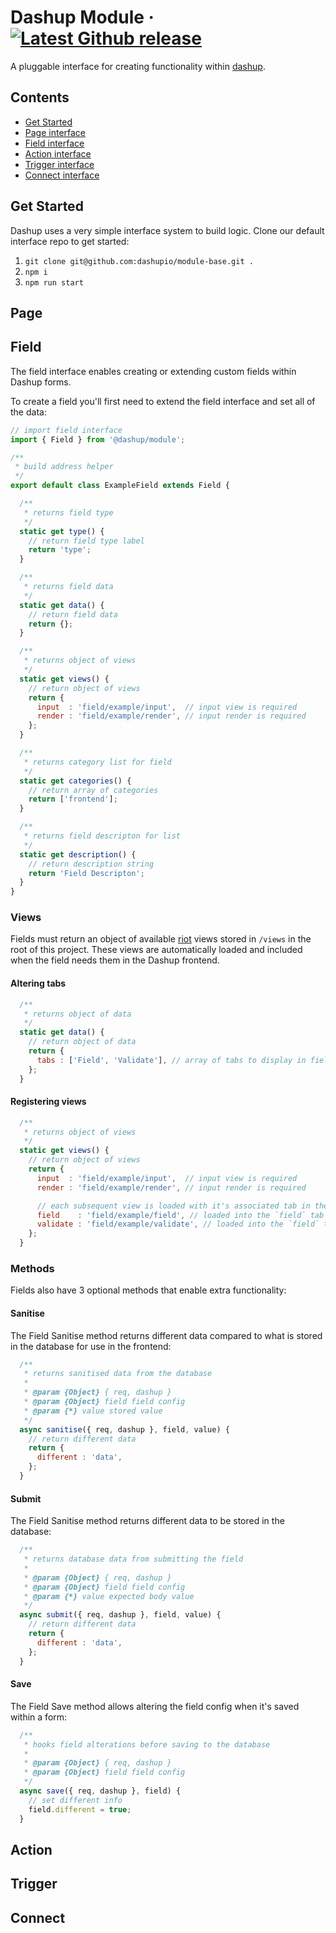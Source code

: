 Dashup Module
&middot;
[![Latest Github release](https://img.shields.io/github/release/dashup/module.svg)](https://github.com/dashup/module/releases/latest)
=====

A pluggable interface for creating functionality within [dashup](https://dashup.io).

## Contents
* [Get Started](#get-started)
* [Page interface](#page)
* [Field interface](#field)
* [Action interface](#action)
* [Trigger interface](#trigger)
* [Connect interface](#connect)

## Get Started

Dashup uses a very simple interface system to build logic. Clone our default interface repo to get started:

1. `git clone git@github.com:dashupio/module-base.git .`
2. `npm i`
3. `npm run start`

## Page

## Field

The field interface enables creating or extending custom fields within Dashup forms.

To create a field you'll first need to extend the field interface and set all of the data:

```js
// import field interface
import { Field } from '@dashup/module';

/**
 * build address helper
 */
export default class ExampleField extends Field {

  /**
   * returns field type
   */
  static get type() {
    // return field type label
    return 'type';
  }

  /**
   * returns field data
   */
  static get data() {
    // return field data
    return {};
  }

  /**
   * returns object of views
   */
  static get views() {
    // return object of views
    return {
      input  : 'field/example/input',  // input view is required
      render : 'field/example/render', // input render is required
    };
  }

  /**
   * returns category list for field
   */
  static get categories() {
    // return array of categories
    return ['frontend'];
  }

  /**
   * returns field descripton for list
   */
  static get description() {
    // return description string
    return 'Field Descripton';
  }
}
```

### Views

Fields must return an object of available [riot](https://riot.js.org/) views stored in `/views` in the root of this project. These views are automatically loaded and included when the field needs them in the Dashup frontend.

#### Altering tabs

```js
  /**
   * returns object of data
   */
  static get data() {
    // return object of data
    return {
      tabs : ['Field', 'Validate'], // array of tabs to display in field modal
    };
  }
```

#### Registering views

```js
  /**
   * returns object of views
   */
  static get views() {
    // return object of views
    return {
      input  : 'field/example/input',  // input view is required
      render : 'field/example/render', // input render is required

      // each subsequent view is loaded with it's associated tab in the `config` modal
      field    : 'field/example/field', // loaded into the `field` tab in the modal
      validate : 'field/example/validate', // loaded into the `field` tab in the modal
    };
  }
```

### Methods

Fields also have 3 optional methods that enable extra functionality:

#### Sanitise

The Field Sanitise method returns different data compared to what is stored in the database for use in the frontend:

```js
  /**
   * returns sanitised data from the database
   * 
   * @param {Object} { req, dashup }
   * @param {Object} field field config
   * @param {*} value stored value
   */
  async sanitise({ req, dashup }, field, value) {
    // return different data
    return {
      different : 'data',
    };
  }
```

#### Submit

The Field Sanitise method returns different data to be stored in the database:

```js
  /**
   * returns database data from submitting the field
   * 
   * @param {Object} { req, dashup }
   * @param {Object} field field config
   * @param {*} value expected body value
   */
  async submit({ req, dashup }, field, value) {
    // return different data
    return {
      different : 'data',
    };
  }
```

#### Save

The Field Save method allows altering the field config when it's saved within a form:

```js
  /**
   * hooks field alterations before saving to the database
   * 
   * @param {Object} { req, dashup }
   * @param {Object} field field config
   */
  async save({ req, dashup }, field) {
    // set different info
    field.different = true;
  }
```

## Action

## Trigger

## Connect